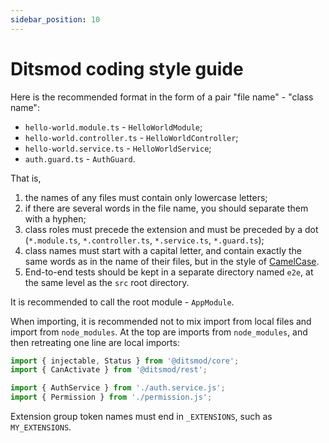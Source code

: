 ```yaml
---
sidebar_position: 10
---
```


# Ditsmod coding style guide

Here is the recommended format in the form of a pair "file name" - "class name":

- `hello-world.module.ts` - `HelloWorldModule`;
- `hello-world.controller.ts` - `HelloWorldController`;
- `hello-world.service.ts` - `HelloWorldService`;
- `auth.guard.ts` - `AuthGuard`.

That is,

1. the names of any files must contain only lowercase letters;
2. if there are several words in the file name, you should separate them with a hyphen;
3. class roles must precede the extension and must be preceded by a dot (`*.module.ts`, `*.controller.ts`, `*.service.ts`, `*.guard.ts`);
4. class names must start with a capital letter, and contain exactly the same words as in the name of their files, but in the style of [CamelCase][1].
5. End-to-end tests should be kept in a separate directory named `e2e`, at the same level as the `src` root directory.

It is recommended to call the root module - `AppModule`.

When importing, it is recommended not to mix import from local files and import from `node_modules`. At the top are imports from `node_modules`, and then retreating one line are local imports:

```ts
import { injectable, Status } from '@ditsmod/core';
import { CanActivate } from '@ditsmod/rest';

import { AuthService } from './auth.service.js';
import { Permission } from './permission.js';
```

Extension group token names must end in `_EXTENSIONS`, such as `MY_EXTENSIONS`.

[1]: https://uk.wikipedia.org/wiki/%D0%92%D0%B5%D1%80%D0%B1%D0%BB%D1%8E%D0%B6%D0%B8%D0%B9_%D1%80%D0%B5%D0%B3%D1%96%D1%81%D1%82%D1%80

